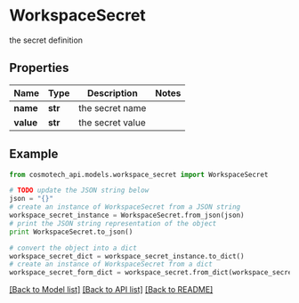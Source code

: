 # WorkspaceSecret

the secret definition

## Properties

Name | Type | Description | Notes
------------ | ------------- | ------------- | -------------
**name** | **str** | the secret name | 
**value** | **str** | the secret value | 

## Example

```python
from cosmotech_api.models.workspace_secret import WorkspaceSecret

# TODO update the JSON string below
json = "{}"
# create an instance of WorkspaceSecret from a JSON string
workspace_secret_instance = WorkspaceSecret.from_json(json)
# print the JSON string representation of the object
print WorkspaceSecret.to_json()

# convert the object into a dict
workspace_secret_dict = workspace_secret_instance.to_dict()
# create an instance of WorkspaceSecret from a dict
workspace_secret_form_dict = workspace_secret.from_dict(workspace_secret_dict)
```
[[Back to Model list]](../README.md#documentation-for-models) [[Back to API list]](../README.md#documentation-for-api-endpoints) [[Back to README]](../README.md)


